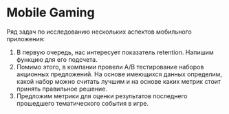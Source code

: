 # Mobile Gaming
Ряд задач по исследованию нескольких аспектов мобильного приложения:
1. В первую очередь, нас интересует показатель retention. Напишим функцию для его подсчета.
2. Помимо этого, в компании провели A/B тестирование наборов акционных предложений. На основе имеющихся данных определим, какой набор можно считать лучшим и на основе каких метрик стоит принять правильное решение.
3. Предложим метрики для оценки результатов последнего прошедшего тематического события в игре.
